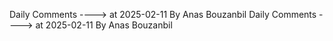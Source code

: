 Daily Comments ---->          at      2025-02-11 By Anas Bouzanbil
Daily Comments ---->          at      2025-02-11 By Anas Bouzanbil
